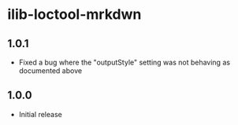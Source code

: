 # ilib-loctool-mrkdwn

## 1.0.1

- Fixed a bug where the "outputStyle" setting was not behaving as documented above

## 1.0.0

- Initial release
